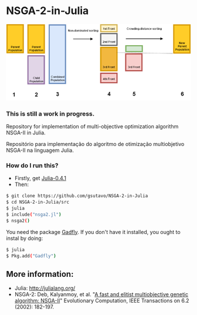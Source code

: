 # NSGA-2-in-Julia


![](img/nsga2_color.png)

### This is still a work in progress. 

Repository for implementation of multi-objective optimization algorithm NSGA-II in Julia.

Repositório para implementação do algoritmo de otimização multiobjetivo NSGA-II na linguagem Julia.

### How do I run this?

* Firstly, get [Julia-0.4.1](http://julialang.org/downloads/)
* Then:
```sh
$ git clone https://github.com/gsutavo/NSGA-2-in-Julia
$ cd NSGA-2-in-Julia/src
$ julia
$ include("nsga2.jl")
$ nsga2()
```

You need the package [Gadfly](http://dcjones.github.io/Gadfly.jl/). If you don't have it installed, you ought to instal by doing:
```sh
$ julia
$ Pkg.add("Gadfly")
```

## More information:
- Julia: http://julialang.org/
- NSGA-2: Deb, Kalyanmoy, et al. "[A fast and elitist multiobjective genetic algorithm: NSGA-II](http://ieeexplore.ieee.org/xpl/login.jsp?tp=&arnumber=996017&url=http%3A%2F%2Fieeexplore.ieee.org%2Fxpls%2Fabs_all.jsp%3Farnumber%3D996017)" Evolutionary Computation, IEEE Transactions on 6.2 (2002): 182-197.
